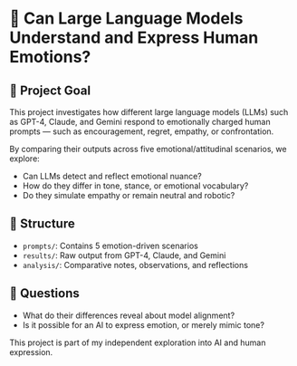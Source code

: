 # 🤖 Can Large Language Models Understand and Express Human Emotions?

## 🎯 Project Goal
This project investigates how different large language models (LLMs) such as GPT-4, Claude, and Gemini respond to emotionally charged human prompts — such as encouragement, regret, empathy, or confrontation.

By comparing their outputs across five emotional/attitudinal scenarios, we explore:
- Can LLMs detect and reflect emotional nuance?
- How do they differ in tone, stance, or emotional vocabulary?
- Do they simulate empathy or remain neutral and robotic?

## 📂 Structure
- `prompts/`: Contains 5 emotion-driven scenarios
- `results/`: Raw output from GPT-4, Claude, and Gemini
- `analysis/`: Comparative notes, observations, and reflections

## 🧠 Questions
- What do their differences reveal about model alignment?
- Is it possible for an AI to express emotion, or merely mimic tone?

This project is part of my independent exploration into AI and human expression.
